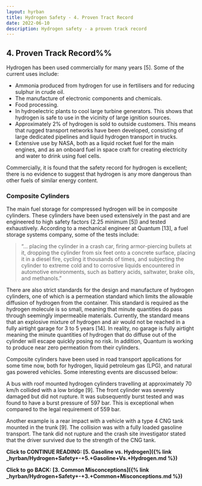 ```yaml
---
layout: hyrban
title: Hydrogen Safety - 4. Proven Tract Record
date: 2022-06-10
description: Hydrogen safety - a proven track record
---
```

## 4. Proven Track Record%%

Hydrogen has been used commercially for many years [5]. Some of the current uses include: 

* Ammonia produced from hydrogen for use in fertilisers and for reducing sulphur in crude oil.
* The manufacture of electronic components and chemicals.
* Food processing.
* In hydroelectric plants to cool large turbine generators. This shows that hydrogen is safe to use in the vicinity of large ignition sources.
* Approximately 2% of hydrogen is sold to outside customers. This means that rugged transport networks have been developed, consisting of large dedicated pipelines and liquid hydrogen transport in trucks.
* Extensive use by NASA, both as a liquid rocket fuel for the main engines, and as an onboard fuel in space craft for creating electricity and water to drink using fuel cells.

Commercially, it is found that the safety record for hydrogen is excellent; there is no evidence to suggest that hydrogen is any more dangerous than other fuels of similar energy content. 

### Composite Cylinders

The main fuel storage for compressed hydrogen will be in composite cylinders. These cylinders have been used extensively in the past and are engineered to high safety factors (2.25 minimum [5]) and tested exhaustively. According to a mechanical engineer at Quantum [13], a fuel storage systems company, some of the tests include:


> “... placing the cylinder in a crash car, firing armor-piercing bullets at it, dropping the cylinder from six feet onto a concrete surface, placing it in a diesel fire, cycling it thousands of times, and subjecting the cylinder to extreme cold and to corrosive liquids encountered in automotive environments, such as battery acids, saltwater, brake oils, and methanols.”

There are also strict standards for the design and manufacture of hydrogen cylinders, one of which is a permeation standard which limits the allowable diffusion of hydrogen from the container. This standard is required as the hydrogen molecule is so small, meaning that minute quantities do pass through seemingly impermeable materials. Currently, the standard means that an explosive mixture of hydrogen and air would not be reached in a fully airtight garage for 3 to 5 years [14]. In reality, no garage is fully airtight meaning the minute quantities of hydrogen that do diffuse out of the cylinder will escape quickly posing no risk. In addition, Quantum is working to produce near zero permeation from their cylinders.

Composite cylinders have been used in road transport applications for some time now, both for hydrogen, liquid petroleum gas (LPG), and natural gas powered vehicles.  Some interesting events are discussed below:

A bus with roof mounted hydrogen cylinders travelling at approximately 70 km/h collided with a low bridge [9]. The front cylinder was severely damaged but did not rupture. It was subsequently burst tested and was found to have a burst pressure of 597 bar. This is exceptional when compared to the legal requirement of 559 bar.

Another example is a rear impact with a vehicle with a type 4 CNG tank mounted in the trunk [9]. The collision was with a fully loaded gasoline transport. The tank did not rupture and the crash site investigator stated that the driver survived due to the strength of the CNG tank.
  
**Click to CONTINUE READING: [5. Gasoline vs. Hydrogen]({% link _hyrban/Hydrogen+Safety+-+5.+Gasoline+Vs.+Hydrogen.md %})**

**Click to go BACK: [3. Common Misconceptions]({% link _hyrban/Hydrogen+Safety+-+3.+Common+Misconceptions.md %})**

